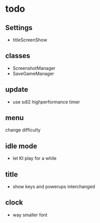 # todo

## Settings

- titleScreenShow

## classes

- ScreenshotManager
- SaveGameManager

## update

- use sdl2 highperformance timer


## menu

 change difficulty

## idle mode

- let KI play for a while

## title

- show keys and powerups interchanged

## clock

- way smaller font